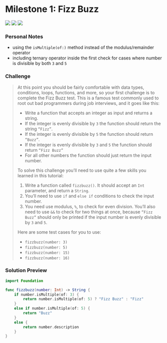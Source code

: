 # Milestone 1: Fizz Buzz

[![](https://img.shields.io/badge/Hacking%20with%20iOS-2020.01.31-36A9AE?logo=gumroad)](https://www.hackingwithswift.com/store/hacking-with-ios) [![](https://img.shields.io/badge/Xcode-11.4.1-3d8af0?logo=xcode)](#) [![](https://img.shields.io/badge/Swift-5.2-FA7343?logo=swift)](#)

### Personal Notes
- using the `isMultiple(of:)` method instead of the modulus/remainder operator
- including ternary operator inside the first check for cases where number is divisible by both `3` and `5`

### Challenge
> At this point you should be fairly comfortable with data types, conditions, loops, functions, and more, so your first challenge is to complete the Fizz Buzz test. This is a famous test commonly used to root out bad programmers during job interviews, and it goes like this:
>
> - Write a function that accepts an integer as input and returns a string.
> - If the integer is evenly divisible by `3` the function should return the string `“Fizz”`.
> - If the integer is evenly divisible by `5` the function should return `“Buzz”`.
> - If the integer is evenly divisible by `3` and `5` the function should return `“Fizz Buzz”`
> - For all other numbers the function should just return the input number.
>
> To solve this challenge you’ll need to use quite a few skills you learned in this tutorial:
>
> 1. Write a function called `fizzbuzz()`. It should accept an `Int` parameter, and return a `String`.
> 2. You’ll need to use `if` and `else if` conditions to check the input number.
> 3. You need use modulus, `%`, to check for even division. You’ll also need to use `&&` to check for two things at once, because `“Fizz Buzz”` should only be printed if the input number is evenly divisible by `3` and `5`.
>
> Here are some test cases for you to use:
>
> - `fizzbuzz(number: 3)`
> - `fizzbuzz(number: 5)`
> - `fizzbuzz(number: 15)`
> - `fizzbuzz(number: 16)`

### Solution Preview
```swift
import Foundation

func fizzbuzz(number: Int) -> String {
    if number.isMultiple(of: 3) {
        return number.isMultiple(of: 5) ? "Fizz Buzz" : "Fizz"
    }
    else if number.isMultiple(of: 5) {
        return "Buzz"
    }
    else {
        return number.description
    }
}
```

